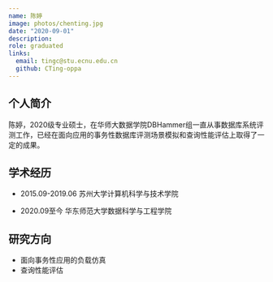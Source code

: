 ```yaml
---
name: 陈婷
image: photos/chenting.jpg
date: "2020-09-01"
description: 
role: graduated
links:
  email: tingc@stu.ecnu.edu.cn
  github: CTing-oppa
---
```


## 个人简介

陈婷，2020级专业硕士，在华师大数据学院DBHammer组一直从事数据库系统评测工作，已经在面向应用的事务性数据库评测场景模拟和查询性能评估上取得了一定的成果。

## 学术经历

* 2015.09-2019.06 苏州大学计算机科学与技术学院

* 2020.09至今 华东师范大学数据科学与工程学院

## 研究方向

* 面向事务性应用的负载仿真
* 查询性能评估